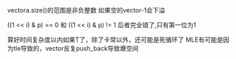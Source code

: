 vectora.size()的范围是非负整数
如果空的vector-1会下溢

((1 << i) & p) == 0 和 ((1 << i) & p) != 1
后者完全错了,只有第一位为1

算好时间复杂度以内如果T了，除了卡常以外，还可能是死循环了
MLE有可能是因为tle导致的，vector反复push_back导致爆空间

